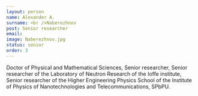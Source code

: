 ```yaml
---
layout: person
name: Alexander A.
surname: <br />Naberezhnov
post: Senior researcher
email: 
image: Naberezhnov.jpg
status: senior
order: 3
---
```

Doctor of Physical and Mathematical Sciences, Senior researcher, Senior researcher
of the Laboratory of Neutron Research of the Ioffe institute, Senior researcher of
the Higher Engineering Physics School of the Institute of Physics of Nanotechnologies
and Telecommunications, SPbPU.